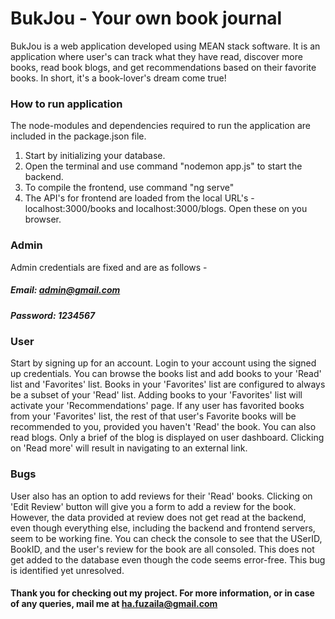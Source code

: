 # BukJou - Your own book journal

BukJou is a web application developed using MEAN stack software. It is an application where user's can track what they have read, discover more books, read book blogs, and get recommendations based on their favorite books. In short, it's a book-lover's dream come true!

### How to run application

The node-modules and dependencies required to run the application are included in the package.json file. 
1. Start by initializing your database. 
2. Open the terminal and use command "nodemon app.js" to start the backend.
3. To compile the frontend, use command "ng serve"
4. The API's for frontend are loaded from the local URL's - localhost:3000/books and localhost:3000/blogs. Open these on you browser.

### Admin 

Admin credentials are fixed and are as follows -
##### Email: admin@gmail.com
##### Password: 1234567

### User

Start by signing up for an account. Login to your account using the signed up credentials. You can browse the books list and add books to your 'Read' list and 'Favorites' list. Books in your 'Favorites' list are configured to always be a subset of your 'Read' list. Adding books to your 'Favorites' list will activate your 'Recommendations' page. If any user has favorited books from your 'Favorites' list, the rest of that user's Favorite books will be recommended to you, provided you haven't 'Read' the book. You can also read blogs. Only a brief of the blog is displayed on user dashboard. Clicking on 'Read more' will result in navigating to an external link.

### Bugs 

User also has an option to add reviews for their 'Read' books. Clicking on 'Edit Review' button will give you a form to add a review for the book. However, the data provided at review does not get read at the backend, even though everything else, including the backend and frontend servers, seem to be working fine. You can check the console to see that the USerID, BookID, and the user's review for the book are all consoled. This does not get added to the database even though the code seems error-free. This bug is identified yet unresolved.

#### Thank you for checking out my project. For more information, or in case of any queries, mail me at ha.fuzaila@gmail.com


